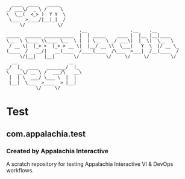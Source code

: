 ```
  ____  ____   _____
_/ ___\/  _ \ /     \
\  \__(  <_> )  Y Y  \
 \___  >____/|__|_|  /
     \/            \/
                           .__                .__    .__
_____  ______ ___________  |  | _____    ____ |  |__ |__|____
\__  \ \____ \\____ \__  \ |  | \__  \ _/ ___\|  |  \|  \__  \
 / __ \|  |_> >  |_> > __ \|  |__/ __ \\  \___|   Y  \  |/ __ \_
(____  /   __/|   __(____  /____(____  /\___  >___|  /__(____  /
     \/|__|   |__|       \/          \/     \/     \/        \/
  __                   __
_/  |_  ____   _______/  |_
\   __\/ __ \ /  ___/\   __\
 |  | \  ___/ \___ \  |  |
 |__|  \___  >____  > |__|
           \/     \/
```

# Test
## com.appalachia.test
### Created by Appalachia Interactive

A scratch repository for testing Appalachia Interactive VI & DevOps workflows.